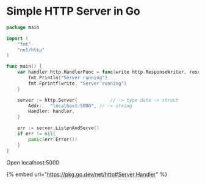 # Simple HTTP Server in Go

```go
package main

import (
	"fmt"
	"net/http"
)

func main() {
	var handler http.HandlerFunc = func(write http.ResponseWriter, result *http.Request) {
		fmt.Println("Server running")
		fmt.Fprintf(write, "Server running")
	}

	server := http.Server{            // -> type data -> struct 
		Addr:   "localhost:5000", // -> string
		Handler: handler,
	}

	err := server.ListenAndServe()
	if err != nil{
		panic(err.Error())
	}
}
```

Open localhost:5000

{% embed url="https://pkg.go.dev/net/http#Server.Handler" %}
